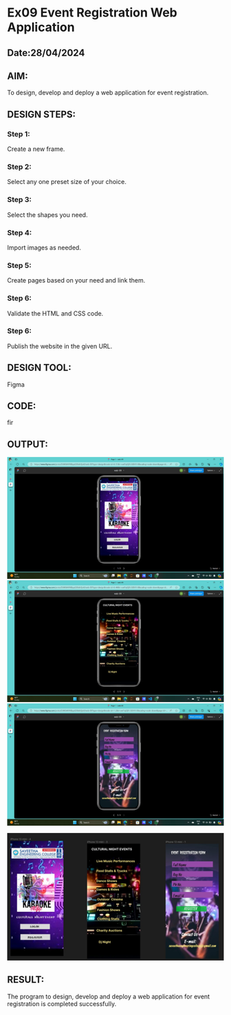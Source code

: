 # Ex09 Event Registration Web Application
## Date:28/04/2024

## AIM:
To design, develop and deploy a web application for event registration.

## DESIGN STEPS:

### Step 1:
Create a new frame.

### Step 2:
Select any one preset size of your choice.

### Step 3:
Select the shapes you need.

### Step 4:
Import images as needed.

### Step 5:
Create pages based on your need and link them.

### Step 6:

Validate the HTML and CSS code.

### Step 6:

Publish the website in the given URL.

## DESIGN TOOL:
Figma

## CODE:

fir

## OUTPUT:
![alt text](onee.jpg)
![alt text](twooo.jpg)
![alt text](three.jpg)










![alt text](<last .jpg>)



## RESULT:
The program to design, develop and deploy a web application for event registration is completed successfully.
